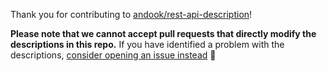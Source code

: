 Thank you for contributing to [andook/rest-api-description](https://github.com/andook/rest-api-description)!

**Please note that we cannot accept pull requests that directly modify the descriptions in this repo.** If you have identified a problem with the descriptions, [consider opening an issue instead](https://github.com/andook/rest-api-description/issues/new?template=schema-inaccuracy.md) :bow:
